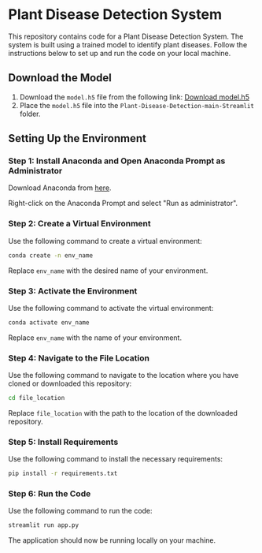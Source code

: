 # Plant Disease Detection System

This repository contains code for a Plant Disease Detection System. The system is built using a trained model to identify plant diseases. Follow the instructions below to set up and run the code on your local machine.

## Download the Model

1. Download the `model.h5` file from the following link: [Download model.h5](https://drive.google.com/file/d/1zh9hOME2bmThyUtBD0vpvbSjPlH0TsaC/view?usp=drive_link)
2. Place the `model.h5` file into the `Plant-Disease-Detection-main-Streamlit` folder.

## Setting Up the Environment

### Step 1: Install Anaconda and Open Anaconda Prompt as Administrator

Download Anaconda from [here](https://www.anaconda.com/products/distribution).

Right-click on the Anaconda Prompt and select "Run as administrator".

### Step 2: Create a Virtual Environment

Use the following command to create a virtual environment:
```bash
conda create -n env_name
```
Replace `env_name` with the desired name of your environment.

### Step 3: Activate the Environment

Use the following command to activate the virtual environment:
```bash
conda activate env_name
```
Replace `env_name` with the name of your environment.

### Step 4: Navigate to the File Location

Use the following command to navigate to the location where you have cloned or downloaded this repository:
```bash
cd file_location
```
Replace `file_location` with the path to the location of the downloaded repository.

### Step 5: Install Requirements

Use the following command to install the necessary requirements:
```bash
pip install -r requirements.txt
```

### Step 6: Run the Code

Use the following command to run the code:
```bash
streamlit run app.py
```

The application should now be running locally on your machine.


